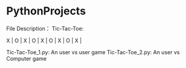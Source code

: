 # PythonProjects
File Description：
Tic-Tac-Toe:

 X  |  O  | X |
 O  |  X  | O |
 X  |  O  | X |

Tic-Tac-Toe_1.py:  An user vs user game
Tic-Tac-Toe_2.py:  An user vs Computer game 




